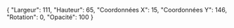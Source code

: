  {
    "Largeur": 111,
    "Hauteur": 65,
    "Coordonnées X": 15,
    "Coordonnées Y": 146,
    "Rotation": 0,
    "Opacité": 100
}